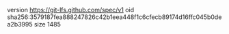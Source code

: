version https://git-lfs.github.com/spec/v1
oid sha256:3579187fea888247826c42b1eea448f1c6cfecb89174d16ffc045b0dea2b3995
size 1485
